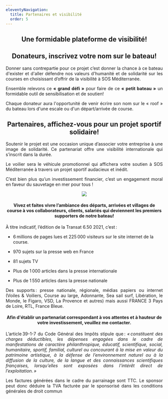 ```yaml
---
eleventyNavigation:
  title: Partenaires et visibilité
  order: 5
---
```

<h2 style="text-align: center">Une formidable plateforme de visibilité!</h2>

<h2 style="text-align: center">Donateurs, inscrivez votre nom sur le bateau!</h2><p style="text-align: justify">Donner sans contrepartie pour ce projet c’est donner la chance à ce bateau d'exister et d'aller défendre nos valeurs d'humanité et de solidarité sur les courses en choisissant d’offrir de la visibilité à SOS Méditerranée.</p><p style="text-align: justify">Ensemble relevons ce <strong>«&nbsp;grand défi&nbsp;»</strong> pour faire de ce <strong>«&nbsp;petit bateau&nbsp;»</strong> un formidable outil de sensibilisation et de soutien!</p><p style="text-align: justify">Chaque donateur aura l'opportunité de venir écrire son nom sur le «&nbsp;roof&nbsp;» du bateau lors d'une escale ou d'un départ/arrivée de course.</p><h2 style="text-align: center">Partenaires, affichez-vous pour un projet sportif solidaire!</h2><p style="text-align: justify">Soutenir le projet est une occasion unique d’associer votre entreprise à une image de solidarité. Ce partenariat offre une visibilité internationale qui s’inscrit dans la durée.</p><p style="text-align: justify">Le voilier sera le véhicule promotionnel qui affichera votre soutien à SOS Méditerranée à travers un projet sportif audacieux et inédit.</p><p style="text-align: justify">C’est bien plus qu’un investissement financier, c’est un engagement moral en faveur du sauvetage en mer pour tous&nbsp;!</p><p style="text-align: center"><img src="/images/village.jpg"></p><h4 style="text-align: center">Vivez et faites vivre l’ambiance des départs, arrivées et villages de course à vos collaborateurs, clients, salariés qui deviennent les premiers supporters de notre bateau!</h4>

À titre indicatif, l’édition de la Transat 6.50 2021, c’est :

*   6 millions de pages lues et 225 000 visiteurs sur le site internet de la course.
    
*   970 sujets sur la presse web en France
    
*   81 sujets TV
    
*   Plus de 1 000 articles dans la presse internationale
    
*   Plus de 1 550 articles dans la presse nationale
    

<p style="text-align: justify">Des supports : presse nationale, régionale, médias papiers ou internet (Voiles &amp; Voiliers, Course au large, Adonnante, Sea sail surf, Libération, le Monde, le Figaro, VSD, La Provence et autres) mais aussi FRANCE 3 Pays de Loire, RTL, France Bleue.</p><h4 style="text-align: center"><strong>Afin d'établir un partenariat correspondant à vos attentes et à hauteur de votre investissement, veuillez me contacter.</strong></h4><p style="text-align: justify">L’article 39-1-7 du Code Général des Impôts stipule que : <em>« constituent des charges déductibles, les dépenses engagées dans le cadre de manifestations de caractère philanthropique, éducatif, scientifique, social, humanitaire, sportif, familial, culturel ou concourant à la mise en valeur du patrimoine artistique, à la défense de l’environnement naturel ou à la diffusion de la culture, de la langue et des connaissances scientifiques françaises, lorsqu’elles sont exposées dans l’intérêt direct de l’exploitation. »</em></p><p style="text-align: justify">Les factures générées dans le cadre du parrainage sont TTC. Le sponsor peut donc déduire la TVA facturée par le sponsorisé dans les conditions générales de droit commun</p>